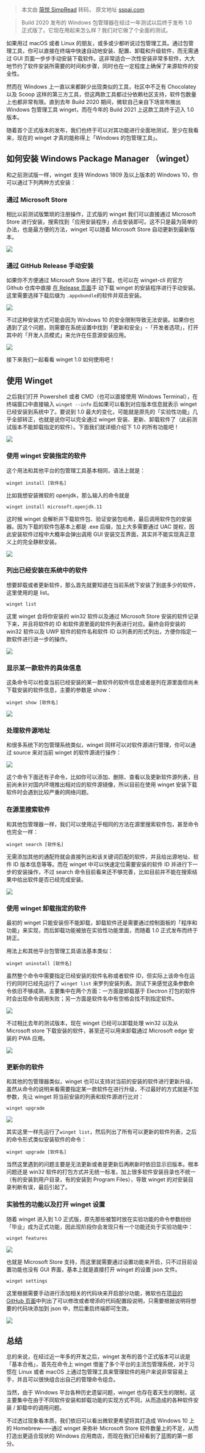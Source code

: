 > 本文由 [简悦 SimpRead](http://ksria.com/simpread/) 转码， 原文地址 [sspai.com](https://sspai.com/post/67005)

> Build 2020 发布的 Windows 包管理器在经过一年测试以后终于发布 1.0 正式版了。它现在用起来怎么样？我们对它做了个全面的测试。

如果用过 macOS 或者 Linux 的朋友，或多或少都听说过包管理工具。通过包管理工具，你可以直接在终端中快速自动地安装、配置、卸载和升级软件，而无需通过 GUI 页面一步步手动安装下载软件。这非常适合一次性安装非常多软件，大大地节约了软件安装所需要的时间和步骤，同时也在一定程度上确保了来源软件的安全性。

然而在 Windows 上一直以来都鲜少出现类似的工具，社区中不乏有 Chocolatey 以及 Scoop 这样的第三方工具，但这两款工具都过分依赖社区支持，软件包数量上也都非常有限。直到去年 Build 2020 期间，微软自己亲自下场宣布推出 Windows 包管理工具 winget，而在今年的 Build 2021 上这款工具终于迈入 1.0 版本。

随着首个正式版本的发布，我们也终于可以对其功能进行全面地测试，至少在我看来，现在的 winget 才真的能称得上「Windows 的包管理工具」。

**如何安装 Windows Package Manager （winget）**
-----------------------------------------

和之前测试版一样，winget 支持 Windows 1809 及以上版本的 Windows 10，你可以通过下列两种方式安装：

### **通过 Microsoft Store**

相比以前测试版繁琐的注册操作，正式版的 winget 我们可以直接通过 Microsoft Store 进行安装，搜索找到「应用安装程序」点击安装即可。这不只是最为简单的办法，也是最方便的方法，winget 可以随着 Microsoft Store 自动更新到最新版本。

![](https://cdn.sspai.com/2021/06/02/46f39581724937e1da92f121ddc796ae.png)

### **通过 GitHub Release 手动安装**

如果你不方便通过 Microsoft Store 进行下载，也可以在 winget-cli 的官方 Github 仓库中直接 [在 Release 页面](https://github.com/microsoft/winget-cli/releases)手 动下载 winget 的安装程序进行手动安装。这里需要选择下载后缀为 `.appxbundle`的软件并双击安装。

![](https://cdn.sspai.com/2021/06/02/866cc0ec9a7b81f794401a4a7d4d6b40.png)

不过这种安装方式可能会因为 Windows 10 的安全限制导致无法安装。如果你也遇到了这个问题，则需要在系统设置中找到「更新和安全」-「开发者选项」，打开其中的「开发人员模式」来允许在任意源安装应用。

![](https://cdn.sspai.com/2021/06/02/787d4b44879c36cec599d1775057a99e.png)

接下来我们一起看看 winget 1.0 如何使用吧！

**使用 Winget**
-------------

之后我们打开 Powershell 或者 CMD（也可以直接使用 Windows Terminal），在终端窗口中直接输入 `winget --info` 后如果可以看到对应版本信息就表示 winget 已经安装到系统中了。要说到 1.0 最大的变化，可能就是原先的「实验性功能」几乎全部转正，也就是说你可以完全通过 winget 安装、更新、卸载软件了（此前测试版本不能卸载指定的软件）。下面我们就详细介绍下 1.0 的所有功能吧！

![](https://cdn.sspai.com/2021/06/02/0e6a158002d0f2f5ff1d11e21ea94271.png)

### **使用 winget 安装指定的软件**

这个用法和其他平台的包管理工具基本相同，语法上就是：

`winget install [软件名]`

比如我想安装微软的 openjdk，那么输入的命令就是

`winget install microsoft.openjdk.11`

这时候 winget 会解析并下载软件包、验证安装包哈希，最后调用软件包的安装器。因为下载的软件包基本上都是 .exe 后缀，加上大多需要通过 UAC 提权，因此安装软件过程中大概率会弹出调用 GUI 安装交互界面，其实并不能实现真正意义上的完全静默安装。

![](https://cdn.sspai.com/2021/06/02/599d3bb8fb305216edab7d2756443e91.png)

### **列出已经安装在系统中的软件**

想要卸载或者更新软件，那么首先就要知道在当前系统下安装了到底多少的软件，这里使用的是 list。

`winget list`

这里 winget 会将你安装的 win32 软件以及通过 Microsoft Store 安装的软件记录下来，并且将软件的 ID 和软件源里面的软件列表进行对应。最终会将安装的 win32 软件以及 UWP 软件的软件名和软件 ID 以列表的形式列出，方便你指定一款软件进行进一步的操作。

![](https://cdn.sspai.com/2021/06/02/5cd0091253de075ecf5d82a625f71354.png)

### **显示某一款软件的具体信息**

这条命令可以检查当前已经安装的某一款软件的软件信息或者是列在源里面但尚未下载安装的软件信息，主要的参数是 show：

`winget show [软件名]`

![](https://cdn.sspai.com/2021/06/02/e890f7b3092261662742a17aea269fb0.png)

### **处理软件源地址**

和很多系统下的包管理系统类似，winget 同样可以对软件源进行管理，你可以通过 source 来对当前 winget 的软件源进行操作：

![](https://cdn.sspai.com/2021/06/02/d9396b295b68dcc0296e2949c98d3694.png)

这个命令下面还有子命令，比如你可以添加、删除、查看以及更新软件源列表，目前尚未针对国内环境推出相对应的软件源镜像，所以目前在使用 winget 安装下载软件时会遇到比较严重的网络问题。

### **在源里搜索软件**

和其他包管理器一样，我们可以使用近乎相同的方法在源里搜索软件包，甚至命令也完全一样：

`winget search [软件名]`

无需添加其他的通配符就会直接列出和该关键词匹配的软件，并且给出源地址、软件 ID 版本信息等等。而在 winget 中可以快速定位需要安装的软件 ID 并进行下一步的安装操作，不过 search 命令目前看来还不够完善，比如目前并不能在搜索结果中给出软件是否已经完成安装。

![](https://cdn.sspai.com/2021/06/02/50ddde78e65168dca94c76a292ff06f2.png)

### **使用 winget 卸载指定的软件**

最初的 winget 只能安装但不能卸载，卸载软件还是需要通过控制面板的「程序和功能」来实现，而后卸载功能被放在实验性功能里面，而随着 1.0 正式发布而终于转正。

用法上和其他平台包管理工具语法基本类似：

`winget uninstall [软件名]`

虽然整个命令中需要指定已经安装的软件名称或者软件 ID，但实际上该命令在运行的同时已经先运行了 `winget list` 来罗列安装列表。测试下来感觉这条参数命令依旧不够成熟，主要集中在两个方面：一方面是卸载基于 Electron 打包的软件时会出现命令调用失败；另一方面是软件名中有空格会找不到指定软件。

![](https://cdn.sspai.com/2021/06/02/4d0a284ead59b95c59c84bccd6a60f9c.png)

不过相比去年的测试版本，现在 winget 已经可以卸载处理 win32 以及从 Microsoft store 下载安装的软件，甚至还可以用来卸载通过 Microsoft edge 安装的 PWA 应用。

![](https://cdn.sspai.com/2021/06/02/3a6ea0293235572e8c897fa0e88c3f1d.png)

### **更新你的软件**

和其他的包管理器类似，winget 也可以支持对当前的安装的软件进行更新升级，虽然从命令的说明来看需要指定某一款软件在进行升级，不过最好的方式就是不加参数，先让 winget 将当前安装的列表和软件源进行比对：

`winget upgrade`

![](https://cdn.sspai.com/2021/06/02/ab2f151cf94dbb3deca38c34cbeac186.png)

其实这里一样先运行了`winget list`，然后列出了所有可以更新的软件列表，之后的命令形式类似安装软件的命令：

`winget upgrade [软件名]`

当然这里遇到的问题主要是无法更新或者是更新后再刷新时依旧显示旧版本。根本问题还是 win32 软件的打包方式并无统一标准，加上很多软件安装目录也不统一（有的安装到用户目录，有的安装到 Program Files），导致 winget 的对安装目录判断有误，最后引起了。

### **实验性的功能以及打开 winget 设置**

随着 winget 进入到 1.0 正式版，原先那些被暂时放在实验功能的命令参数纷纷「毕业」成为正式功能，因此现阶段你会发现只有一个功能还处于实验功能中：

`winget features`

![](https://cdn.sspai.com/2021/06/02/aed4837328033929a90d3c3a4e05a5b5.png)

也就是 Microsoft Store 支持，而这里就需要通过设置功能来开启，只不过目前设置功能也没有 GUI 界面，基本上就是直接打开 winget 的设置 json 文件。

`winget settings`

这里根据需要手动进行添加相关的代码块来开启部分功能，微软也在[项目的 GitHub 页面](https://github.com/microsoft/winget-cli/blob/master/doc/Settings.md)中列出了可以修改或者增添的代码配置段说明，只需要根据说明将想要的代码块添加到 json 中，然后重启终端即可生效。

![](https://cdn.sspai.com/2021/06/02/14ea3d1b882cf098530a8811c5b44a10.png)

**总结**
------

总的来说，在经过近一年多的开发之后，winget 发布的首个正式版本可以说是「基本合格」，首先在命令上 winget 借鉴了多个平台的主流包管理系统，对于习惯在 Linux 或者 macOS 上通过包管理工具来管理软件的用户来说非常容易上手，并且可以很快组合出自己的管理命令组合。

当然，由于 Windows 平台各种历史遗留问题，winget 也存在着天生的限制，这主要集中在由于不同软件安装和卸载功能的实现方式不同，从而造成的各种软件安装 / 卸载中的调用问题。

不过透过现象看本质，我们依旧可以看出微软更希望将其打造成 Windows 10 上的 Homebrew——通过 winget 来弥补 Microsoft Store 软件数量上的不足，从而打造出更适合现状的 Windows 应用商店，而现在我们已经看到了蓝图的第一部分。